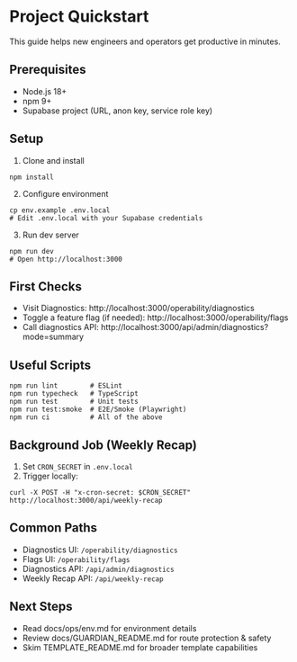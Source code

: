 # Project Quickstart

This guide helps new engineers and operators get productive in minutes.

## Prerequisites
- Node.js 18+
- npm 9+
- Supabase project (URL, anon key, service role key)

## Setup
1) Clone and install
```
npm install
```
2) Configure environment
```
cp env.example .env.local
# Edit .env.local with your Supabase credentials
```
3) Run dev server
```
npm run dev
# Open http://localhost:3000
```

## First Checks
- Visit Diagnostics: http://localhost:3000/operability/diagnostics
- Toggle a feature flag (if needed): http://localhost:3000/operability/flags
- Call diagnostics API: http://localhost:3000/api/admin/diagnostics?mode=summary

## Useful Scripts
```
npm run lint        # ESLint
npm run typecheck   # TypeScript
npm run test        # Unit tests
npm run test:smoke  # E2E/Smoke (Playwright)
npm run ci          # All of the above
```

## Background Job (Weekly Recap)
1) Set `CRON_SECRET` in `.env.local`
2) Trigger locally:
```
curl -X POST -H "x-cron-secret: $CRON_SECRET" http://localhost:3000/api/weekly-recap
```

## Common Paths
- Diagnostics UI: `/operability/diagnostics`
- Flags UI: `/operability/flags`
- Diagnostics API: `/api/admin/diagnostics`
- Weekly Recap API: `/api/weekly-recap`

## Next Steps
- Read docs/ops/env.md for environment details
- Review docs/GUARDIAN_README.md for route protection & safety
- Skim TEMPLATE_README.md for broader template capabilities

